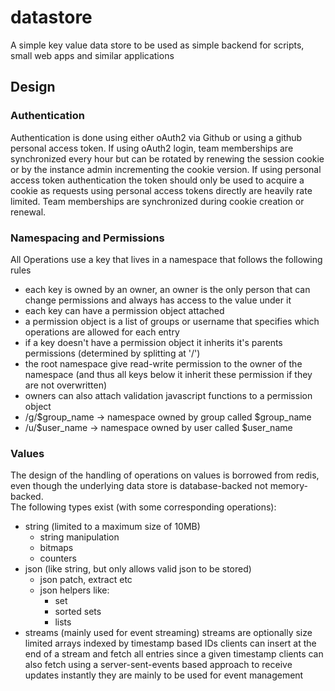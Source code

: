 # datastore
A simple key value data store to be used as simple backend for scripts, small web apps and similar applications
## Design
### Authentication
Authentication is done using either oAuth2 via Github or using a github personal access token.
If using oAuth2 login, team memberships are synchronized every hour but can be rotated by renewing the session cookie or by the instance admin incrementing the cookie version.
If using personal access token authentication the token should only be used to acquire a cookie as requests using personal access tokens directly are heavily rate limited. Team memberships are synchronized during cookie creation or renewal.

### Namespacing and Permissions
All Operations use a key that lives in a namespace that follows the following rules
- each key is owned by an owner, an owner is the only person that can change permissions and always has access to the value under it
- each key can have a permission object attached
- a permission object is a list of groups or username that specifies which operations are allowed for each entry
- if a key doesn't have a permission object it inherits it's parents permissions (determined by splitting at '/')
- the root namespace give read-write permission to the owner of the namespace (and thus all keys below it inherit these permission if they are not overwritten)
- owners can also attach validation javascript functions to a permission object
- /g/$group_name -> namespace owned by group called $group_name
- /u/$user_name -> namespace owned by user called $user_name

### Values
The design of the handling of operations on values is borrowed from redis, even though the underlying data store is database-backed not memory-backed.  
The following types exist (with some corresponding operations):
- string (limited to a maximum size of 10MB)
  - string manipulation
  - bitmaps
  - counters
- json (like string, but only allows valid json to be stored)
  - json patch, extract etc
  - json helpers like:
    - set
    - sorted sets
    - lists
- streams (mainly used for event streaming)
  streams are optionally size limited arrays indexed by timestamp based IDs
  clients can insert at the end of a stream and fetch all entries since a given timestamp
  clients can also fetch using a server-sent-events based approach to receive updates instantly
  they are mainly to be used for event management
